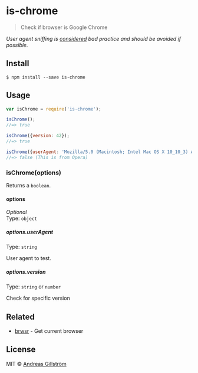 # is-chrome

> Check if browser is Google Chrome

*User agent sniffing is [considered](https://developer.mozilla.org/en-US/docs/Browser_detection_using_the_user_agent) bad practice and should be avoided if possible.*


## Install

```
$ npm install --save is-chrome
```


## Usage

```js
var isChrome = require('is-chrome');

isChrome();
//=> true

isChrome({version: 42});
//=> true

isChrome({userAgent: 'Mozilla/5.0 (Macintosh; Intel Mac OS X 10_10_3) AppleWebKit/537.36 (KHTML, like Gecko) Chrome/42.0.2311.152 Safari/537.36 OPR/29.0.1795.60'});
//=> false (This is from Opera)
```


### isChrome(options)

Returns a `boolean`.

#### options

*Optional*  
Type: `object`

##### options.userAgent

Type: `string`

User agent to test.

##### options.version

Type: `string` or `number`

Check for specific version


## Related

* [brwsr](https://github.com/gillstrom/brwsr) - Get current browser


## License

MIT © [Andreas Gillström](http://github.com/gillstrom)
